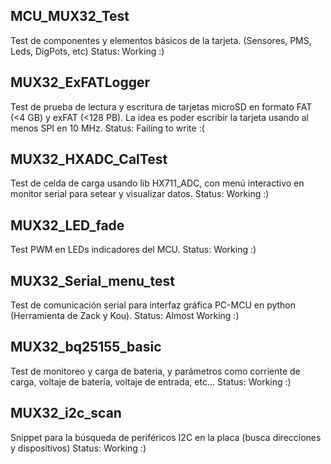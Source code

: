 ## MCU_MUX32_Test
Test de componentes y elementos básicos de la tarjeta. (Sensores, PMS, Leds, DigPots, etc)
Status: Working :)

## MUX32_ExFATLogger
Test de prueba de lectura y escritura de tarjetas microSD en formato FAT (<4 GB) y exFAT (<128 PB). La idea es poder escribir la tarjeta usando al menos SPI en 10 MHz.
Status: Failing to write :(

## MUX32_HXADC_CalTest
Test de celda de carga usando lib HX711_ADC, con menú interactivo en monitor serial para setear y visualizar datos.
Status: Working :)

## MUX32_LED_fade
Test PWM en LEDs indicadores del MCU.
Status: Working :)

## MUX32_Serial_menu_test
Test de comunicación serial para interfaz gráfica PC-MCU en python (Herramienta de Zack y Kou).
Status: Almost Working :)

## MUX32_bq25155_basic
Test de monitoreo y carga de bateria, y parámetros como corriente de carga, voltaje de batería, voltaje de entrada, etc...
Status: Working :)

## MUX32_i2c_scan
Snippet para la búsqueda de periféricos I2C en la placa (busca direcciones y dispositivos)
Status: Working :)
